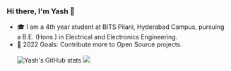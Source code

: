 ### Hi there, I'm Yash 👋

- 🎓  I am a 4th year student at BITS Pilani, Hyderabad Campus, pursuing a B.E. (Hons.) in Electrical and Electronics Engineering.
- 🥅 2022 Goals: Contribute more to Open Source projects.
<br></br>
![Yash's GitHub stats](https://github-readme-stats.vercel.app/api?username=Yashs911&show_icons=true&theme=merko)
![](https://github-readme-streak-stats.herokuapp.com/?user=Yashs911&show_icons=true&theme=merko)
